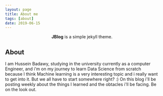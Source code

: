 ```yaml
---
layout: page
title: About me
tags: [about]
date: 2019-06-15
---
```



<center><b>JBlog</b> is a simple jekyll theme.</center>

## About

I am Hussein Badawy, studying in the university currently as a computer Engineer, and i'm on my journey to learn Data Science from scratch because I think Machine learning is a very interesting topic and i really want to get into it. But we all have to start somewhere right? :)
On this blog i'll be posting weekly about the things I learned and the obtacles i'll be facing. Be on the look out.
